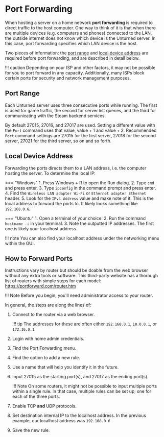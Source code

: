 # Port Forwarding

When hosting a server on a home network __port forwarding__ is required to direct traffic to the host computer. One way to think of it is that when there are multiple devices (e.g. computers and phones) connected to the LAN, the outside internet does not know which device is the Unturned server. In this case, port forwarding specifies which LAN device is the host.

Two pieces of information: the [port range](#port-range) and [local device address](#local-device-address) are required before port forwarding, and are described in detail below.

!!! caution
    Depending on your ISP and other factors, it may not be possible for you to port forward in any capacity. Additionally, many ISPs block certain ports for security and network management purposes.

## Port Range

Each Unturned server uses three consecutive ports while running. The first is used for game traffic, the second for server list queries, and the third for communicating with the Steam backend services.

By default 27015, 27016, and 27017 are used. Setting a different value with the `Port` command uses that value, value + 1 and value + 2. Recommended `Port` command settings are 27015 for the first server, 27018 for the second server, 27021 for the third server, so on and so forth.

## Local Device Address

Forwarding the ports directs them to a LAN address, i.e. the computer hosting the server. To determine the local IP:

=== "Windows"
    1. Press Windows + R to open the Run dialog.
    2. Type `cmd` and press enter.
    3. Type `ipconfig` in the command prompt and press enter.
    4. Find the `Wireless LAN adapter Wi-Fi` or `Ethernet adapter Ethernet` header.
    5. Look for the `IPv4 Address` value and make note of it. This is the local address to forward the ports to. It likely looks something like `192.168.0.6`.

=== "Ubuntu"
    1. Open a terminal of your choice.
    2. Run the command `hostname -i` in your terminal.
    3. Note the outputted IP addresses. The first one is likely your localhost address.

!!! note
    You can also find your localhost address under the networking menu within the GUI.

## How to Forward Ports

Instructions vary by router but should be doable from the web browser without any extra tools or software. This third-party website has a thorough list of routers with simple steps for each model: <https://portforward.com/router.htm>

!!! Note
    Before you begin, you'll need administrator access to your router.

In general, the steps are along the lines of:

1. Connect to the router via a web browser.

    !!! tip
        The addresses for these are often either `192.168.0.1`, `10.0.0.1`, or `172.16.0.1`.

2. Login with home admin credentials.
3. Find the Port Forwarding menu.
4. Find the option to add a new rule.
5. Use a name that will help you identify it in the future.
6. Input 27015 as the starting port(s), and 27017 as the ending port(s).

    !!! Note
        On some routers, it might not be possible to input multiple ports within a single rule. In that case, multiple rules can be set up; one for each of the three ports.

7. Enable TCP **and** UDP protocols.
8. Set destination internal IP to the localhost address. In the previous example, our localhost address was `192.168.0.6`
9. Save the new rule.
